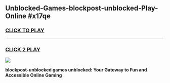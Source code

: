 
## Unblocked-Games-blockpost-unblocked-Play-Online #x17qe
<h3>
<a href="https://news.freeplayer.one?title=blockpost-unblocked&ref=3">CLICK TO PLAY</a></h3>
<hr>

<h3>
<a href="https://news.freeplayer.one?title=blockpost-unblocked&ref=3">CLICK 2 PLAY</a>
  
</h3>

<a href="https://news.freeplayer.one?title=blockpost-unblocked&ref=3"><img src="https://clearcache.store/games.png"></a>


**blockpost-unblocked games unblocked: Your Gateway to Fun and Accessible Online Gaming**
